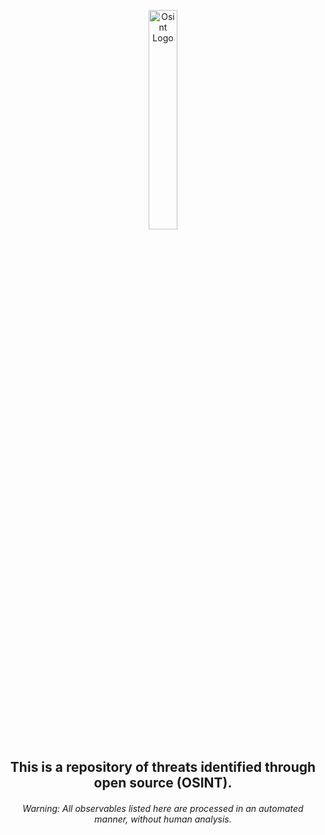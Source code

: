 <p align="center">
    <img width="30%" height="30%" src="https://github.com/jmpshell/jmpshell/blob/main/wallpaper5.png" alt="Osint Logo"  href="#OSINT">
</p>

<h2 align="center">This is a repository of threats identified through open source (OSINT).</h2>

<h6 align="center">Warning: All observables listed here are processed in an automated manner, without human analysis.</h6>

<!--
**jmpshell/jmpshell** is a ✨ _special_ ✨ repository because its `README.md` (this file) appears on your GitHub profile.

Here are some ideas to get you started:

- 🔭 I’m currently working on ...
- 🌱 I’m currently learning ...
- 👯 I’m looking to collaborate on ...
- 🤔 I’m looking for help with ...
- 💬 Ask me about ...
- 📫 How to reach me: ...
- 😄 Pronouns: ...
- ⚡ Fun fact: ...
-->
